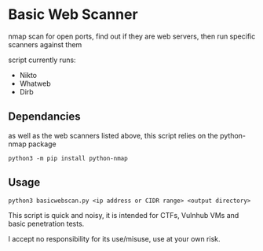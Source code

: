 # Basic Web Scanner

nmap scan for open ports, find out if they are web servers, then run specific scanners against them

script currently runs:
* Nikto
* Whatweb
* Dirb


## Dependancies

as well as the web scanners listed above, this script relies on the python-nmap package

```
python3 -m pip install python-nmap
```

## Usage
```
python3 basicwebscan.py <ip address or CIDR range> <output directory>
```

This script is quick and noisy, it is intended for CTFs, Vulnhub VMs and
basic penetration tests.

I accept no responsibility for its use/misuse, use at your own risk.
